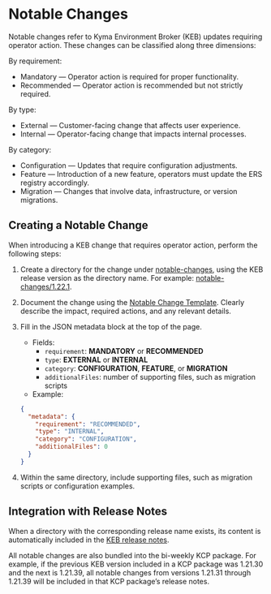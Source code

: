 # Notable Changes

Notable changes refer to Kyma Environment Broker (KEB) updates requiring operator action. These changes can be classified along three dimensions:

By requirement:
- Mandatory — Operator action is required for proper functionality.
- Recommended — Operator action is recommended but not strictly required.

By type:
- External — Customer-facing change that affects user experience.
- Internal — Operator-facing change that impacts internal processes.

By category:
- Configuration — Updates that require configuration adjustments.
- Feature — Introduction of a new feature, operators must update the ERS registry accordingly.
- Migration — Changes that involve data, infrastructure, or version migrations.

## Creating a Notable Change

When introducing a KEB change that requires operator action, perform the following steps:
1. Create a directory for the change under [notable-changes](../../notable-changes), using the KEB release version as the directory name. For example: [notable-changes/1.22.1](../../notable-changes/1.22.1).
2. Document the change using the [Notable Change Template](../assets/notable-change-template.md). Clearly describe the impact, required actions, and any relevant details.
3. Fill in the JSON metadata block at the top of the page.
    - Fields:
        - `requirement`: **MANDATORY** or **RECOMMENDED**
        - `type`: **EXTERNAL** or **INTERNAL**
        - `category`: **CONFIGURATION**, **FEATURE**, or **MIGRATION**
        - `additionalFiles`: number of supporting files, such as migration scripts 
    - Example:
    ```json
    {
      "metadata": {
        "requirement": "RECOMMENDED",
        "type": "INTERNAL",
        "category": "CONFIGURATION",
        "additionalFiles": 0
      }
    }
    ```

4. Within the same directory, include supporting files, such as migration scripts or configuration examples.

## Integration with Release Notes

When a directory with the corresponding release name exists, its content is automatically included in the [KEB release notes](https://github.com/kyma-project/kyma-environment-broker/releases).

All notable changes are also bundled into the bi-weekly KCP package.
For example, if the previous KEB version included in a KCP package was 1.21.30 and the next is 1.21.39, all notable changes from versions 1.21.31 through 1.21.39 will be included in that KCP package’s release notes.
